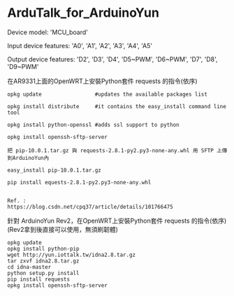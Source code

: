 # ArduTalk_for_ArduinoYun

Device model: 'MCU_board'


Input device features: 'A0', 'A1', 'A2', 'A3', 'A4', 'A5'


Output device features: 'D2', 'D3', 'D4', 'D5\~PWM', 'D6\~PWM', 'D7', 'D8', 'D9\~PWM'






在AR9331上面的OpenWRT上安裝Python套件 requests 的指令(依序)


    opkg update                 #updates the available packages list

    opkg install distribute     #it contains the easy_install command line tool

    opkg install python-openssl #adds ssl support to python

    opkg install openssh-sftp-server
    
    把 pip-10.0.1.tar.gz 與 requests-2.8.1-py2.py3-none-any.whl 用 SFTP 上傳到ArduinoYun內
    
    easy_install pip-10.0.1.tar.gz
    
    pip install equests-2.8.1-py2.py3-none-any.whl


    Ref. :
    https://blog.csdn.net/cpq37/article/details/101766475



針對 ArduinoYun Rev2，在OpenWRT上安裝Python套件 requests 的指令(依序) (Rev2拿到後直接可以使用，無須刷韌體)
        
    opkg update
    opkg install python-pip 
    wget http://yun.iottalk.tw/idna2.8.tar.gz
    tar zxvf idna2.8.tar.gz
    cd idna-master
    python setup.py install
    pip install requests
    opkg install openssh-sftp-server
